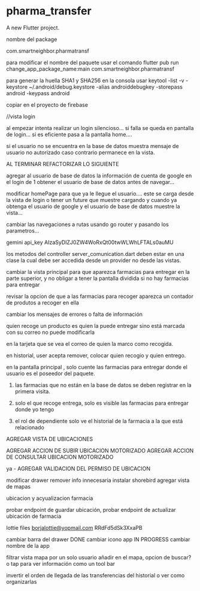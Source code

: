 # pharma_transfer

A new Flutter project.


nombre del package 


com.smartneighbor.pharmatransf

para modificar el nombre del paquete usar el comando
flutter pub run change_app_package_name:main com.smartneighbor.pharmatransf


para generar la huella SHA1 y SHA256 en la consola usar
keytool -list -v -keystore ~/.android/debug.keystore -alias androiddebugkey -storepass android -keypass android

copiar en el proyecto de firebase


//vista login

al empezar intenta realizar un login silencioso... si falla
se queda en pantalla de login...
si es eficiente pasa a la pantalla home....


si el usuario no se encuentra en la base de datos muestra mensaje de usuario no autorizado
caso contrario permanece en la vista.


AL TERMINAR REFACTORIZAR LO SIGUIENTE

agregar al usuario de base de datos la información de cuenta de google
en el login de 1 obtener el usuario de base de datos antes de navegar...


modificar homePage para que ya le llegue el usuario.... este se carga desde la vista de login
o tener un future que muestre cargando y cuando ya obtenga el usuario de google y el usuario de base de datos muestre la vista...

cambiar las navegaciones a rutas usando go router y pasando los parametros...

gemini api_key AIzaSyDIZJ0ZW4WoRxQt00twWLWhLFTALs0auMU


los metodos del controller server_comunication.dart deben estar en una clase la cual debe ser accedida desde un provider no desde las vistas.


cambiar la vista principal para que aparezca farmacias
para entregar en la parte superior, y no obligar
a tener la pantalla dividida si no hay farmacias para entregar

revisar la opcion de que a las farmacias para recoger
aparezca un contador de produtos a recoger en ella

cambiar los mensajes de errores o falta de información

quien recoge un producto es quien la puede entregar sino está marcada con su correo no puede modificarla

en la tarjeta que se vea el correo de quien la marco como recogida.


en historial, user acepta remover, colocar quien recogio y quien entrego.

en la pantalla principal , solo cuente las farmacias para entregar donde el usuario es el poseedor del 
paquete. 

1. las farmacias que no están en la base de datos se deben registrar en la primera visita.

2. solo el que recoge entrega, solo es visible las farmacias para entregar donde yo tengo 

3. el rol de dependiente solo ve el historial de la farmacia a la que está relacionado



AGREGAR VISTA DE UBICACIONES

AGREGAR ACCION DE SUBIR UBICACION MOTORIZADO
AGREGAR ACCION DE CONSULTAR UBICACION MOTORIZADO

 ya - AGREGAR VALIDACION DEL PERMISO DE UBICACION

 modificar drawer remover info innecesaria
 instalar shorebird
 agregar vista de mapas


 ubicacion 
 y acyualizacion farmacia

 probar endpoint de guardar ubicación, 
 probar endpoint de actualizar ubicación de farmacia



lottie files
borjalottie@yopmail.com
RRdFd5dSk3XxaPB

cambiar barra del drawer DONE
cambiar icono app IN PROGRESS
cambiar nombre de la app

filtrar vista mapa por un solo usuario
añadir en el mapa, opcion de buscar? o tap para ver información como un tool bar

invertir el orden de llegada de las transferencias del historial o ver como organizarlas



